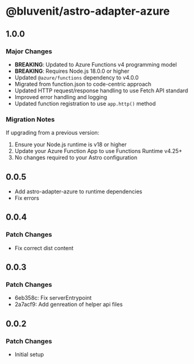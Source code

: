 # @bluvenit/astro-adapter-azure

## 1.0.0

### Major Changes

- **BREAKING**: Updated to Azure Functions v4 programming model
- **BREAKING**: Requires Node.js 18.0.0 or higher
- Updated `@azure/functions` dependency to v4.0.0
- Migrated from function.json to code-centric approach
- Updated HTTP request/response handling to use Fetch API standard
- Improved error handling and logging
- Updated function registration to use `app.http()` method

### Migration Notes

If upgrading from a previous version:
1. Ensure your Node.js runtime is v18 or higher
2. Update your Azure Function App to use Functions Runtime v4.25+
3. No changes required to your Astro configuration

## 0.0.5

- Add astro-adapter-azure to runtime dependencies
- Fix errors

## 0.0.4

### Patch Changes

- Fix correct dist content

## 0.0.3

### Patch Changes

- 6eb358c: Fix serverEntrypoint
- 2a7acf9: Add genreation of helper api files

## 0.0.2

### Patch Changes

- Initial setup
